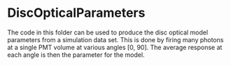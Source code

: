 DiscOpticalParameters
=====================

The code in this folder can be used to produce the disc optical model parameters from a simulation data set.
This is done by firing many photons at a single PMT volume at various angles [0, 90]. 
The average response at each angle is then the parameter for the model.